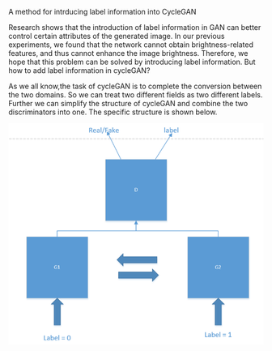 A method for intrducing label information into CycleGAN

Research shows that the introduction of label information in GAN can better control certain attributes of the generated image. In our previous experiments, we found that the network cannot obtain brightness-related features, and thus cannot enhance the image brightness. Therefore, we hope that this problem can be solved by introducing label information. But how to add label information in cycleGAN?

As we all know,the task of cycleGAN is to complete the conversion between the two domains. So we can treat two different fields as two different labels. Further we can simplify the structure of cycleGAN and combine the two discriminators into one. The specific structure is shown below.

![1590288618316](2020.5.24.assets/1590288618316.png)

